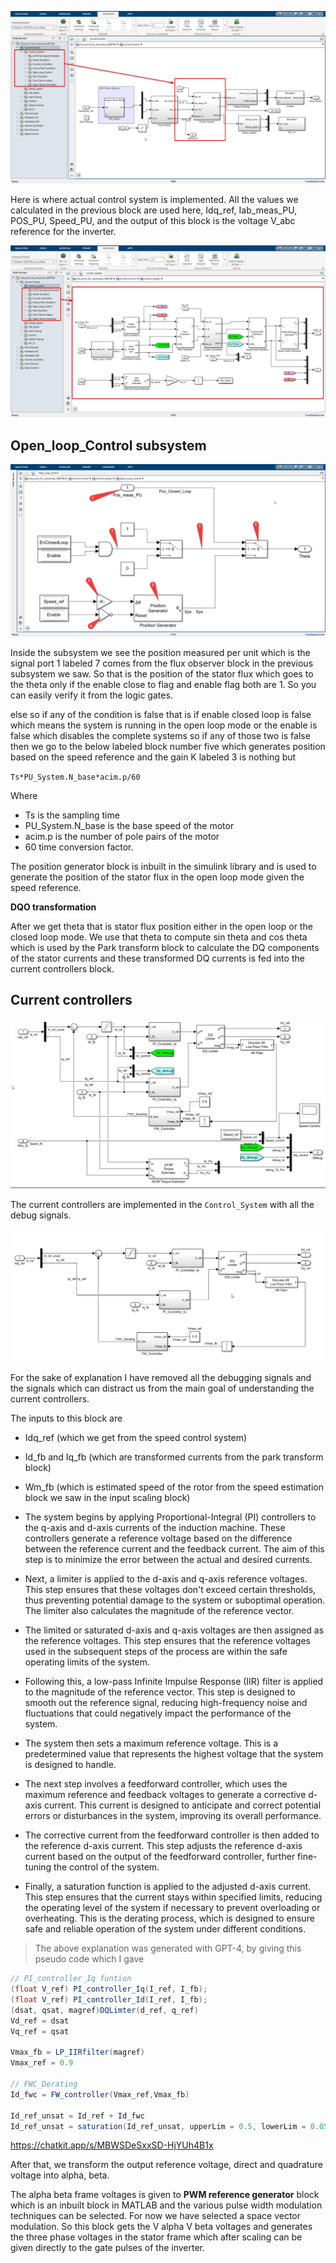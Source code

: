 
 ![alt text](..\images\writings_image-16.png)

Here is where actual control system is implemented. All the values we calculated in the previous block are used here, Idq_ref, Iab_meas_PU, POS_PU, Speed_PU, and the output of this block is the voltage V_abc reference for the inverter.


 ![alt text](..\images\writings_image-17.png)

## Open_loop_Control subsystem

![alt text](..\images\writings_image-18.png)

Inside the subsystem we see the position measured per unit which is the signal port 1 labeled 7 comes from the flux observer block in the previous subsystem we saw. So that is the position of the stator flux which goes to the theta only if the enable close to flag and enable flag both are 1. So you can easily verify it from the logic gates.


else so if any of the condition is false that is if enable closed loop is false which means the system is running in the open loop mode or the enable is false which disables the complete systems so if any of those two is false then we go to the below labeled block number five which generates position based on the speed reference and the gain K labeled 3 is nothing but

`Ts*PU_System.N_base*acim.p/60`

Where
- Ts is the sampling time
- PU_System.N_base is the base speed of the motor
- acim.p is the number of pole pairs of the motor
- 60 time conversion factor.

The position generator block is inbuilt in the simulink library and is used to generate the position of the stator flux in the open loop mode given the speed reference.

**DQO transformation**

After we get theta that is stator flux position either in the open loop or the closed loop mode. We use that theta to compute sin theta and cos theta which is used by the Park transform block to calculate the DQ components of the stator currents and these transformed DQ currents is fed into the current controllers block.

## Current controllers

![alt text](..\images\writings_image-20.png)

The current controllers are implemented in the `Control_System` with all the debug signals.

![alt text](..\images\writings_image-19.png)

For the sake of explanation I have removed all the debugging signals and the signals which can distract us from the main goal of understanding the current controllers.

The inputs to this block are

- Idq_ref (which we get from the speed control system)
- Id_fb and Iq_fb (which are transformed currents from the park transform block)
- Wm_fb (which is estimated speed of the rotor from the speed estimation block we saw in the input scaling block)

- The system begins by applying Proportional-Integral (PI) controllers to the q-axis and d-axis currents of the induction machine. These controllers generate a reference voltage based on the difference between the reference current and the feedback current. The aim of this step is to minimize the error between the actual and desired currents.

- Next, a limiter is applied to the d-axis and q-axis reference voltages. This step ensures that these voltages don't exceed certain thresholds, thus preventing potential damage to the system or suboptimal operation. The limiter also calculates the magnitude of the reference vector.

- The limited or saturated d-axis and q-axis voltages are then assigned as the reference voltages. This step ensures that the reference voltages used in the subsequent steps of the process are within the safe operating limits of the system.

- Following this, a low-pass Infinite Impulse Response (IIR) filter is applied to the magnitude of the reference vector. This step is designed to smooth out the reference signal, reducing high-frequency noise and fluctuations that could negatively impact the performance of the system.

- The system then sets a maximum reference voltage. This is a predetermined value that represents the highest voltage that the system is designed to handle.

- The next step involves a feedforward controller, which uses the maximum reference and feedback voltages to generate a corrective d-axis current. This current is designed to anticipate and correct potential errors or disturbances in the system, improving its overall performance.

- The corrective current from the feedforward controller is then added to the reference d-axis current. This step adjusts the reference d-axis current based on the output of the feedforward controller, further fine-tuning the control of the system.

- Finally, a saturation function is applied to the adjusted d-axis current. This step ensures that the current stays within specified limits, reducing the operating level of the system if necessary to prevent overloading or overheating. This is the derating process, which is designed to ensure safe and reliable operation of the system under different conditions.

> The above explanation was generated with GPT-4, by giving this pseudo code which I gave
```csharp
// PI_controller_Iq funtion
(float V_ref) PI_controller_Iq(I_ref, I_fb);
(float V_ref) PI_controller_Id(I_ref, I_fb);
(dsat, qsat, magref)DQLimter(d_ref, q_ref)
Vd_ref = dsat
Vq_ref = qsat

Vmax_fb = LP_IIRfilter(magref)
Vmax_ref = 0.9

// FWC_Derating
Id_fwc = FW_controller(Vmax_ref,Vmax_fb)

Id_ref_unsat = Id_ref + Id_fwc
Id_ref_unsat = saturation(Id_ref_unsat, upperLim = 0.5, lowerLim = 0.05) 
```
https://chatkit.app/s/MBWSDeSxxSD-HjYUh4B1x

After that, we transform the output reference voltage, direct and quadrature voltage into alpha, beta.

The alpha beta frame voltages is given to **PWM reference generator** block which is an inbuilt block in MATLAB and the various pulse width modulation techniques can be selected. For now we have selected a space vector modulation. So this block gets the V alpha V beta voltages and generates the three phase voltages in the stator frame which after scaling can be given directly to the gate pulses of the inverter.
